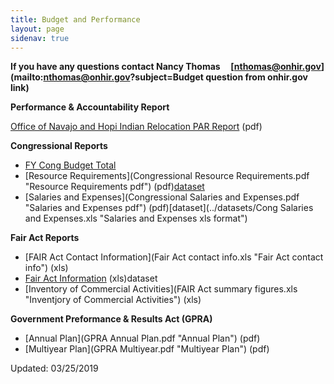 ```yaml
---
title: Budget and Performance
layout: page
sidenav: true
---
```


**If you have any questions contact Nancy Thomas     [nthomas@onhir.gov](mailto:nthomas@onhir.gov?subject=Budget question from onhir.gov link)**

**Performance & Accountability Report**

[Office of Navajo and Hopi Indian Relocation PAR Report](ONHIR.FY2018.PAR.pdf "PAR Report") (pdf)

**Congressional Reports**

*   [FY Cong Budget Total](../CJ/FY2020-Cong-Budget-Total.pdf "FY2020-Cong-Budget-Total")
*   [Resource Requirements](Congressional Resource Requirements.pdf "Resource Requirements pdf") (pdf)[dataset](../datasets/Congressional_Resource_Requirements.csv "Resources Requirements csv")
*   [Salaries and Expenses](Congressional Salaries and Expenses.pdf "Salaries and Expenses pdf") (pdf)[dataset](../datasets/Cong Salaries and Expenses.xls "Salaries and Expenses xls format")

**Fair Act Reports**

*   [FAIR Act Contact Information](Fair Act contact info.xls "Fair Act contact info") (xls)
*   [Fair Act Information](../datasets/FAIR_Act_summary_figures.xls "Fair Act Information xls") (xls)dataset
*   [Inventory of Commercial Activities](FAIR Act summary figures.xls "Inventjory of Commercial Activities") (xls)

**Government Preformance & Results Act (GPRA)**

*   [Annual Plan](GPRA Annual Plan.pdf "Annual Plan") (pdf)
*   [Multiyear Plan](GPRA Multiyear.pdf "Multiyear Plan") (pdf)

Updated: 03/25/2019
